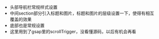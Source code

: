 - 头部导航栏常规样式设置
- 中间section部分引入标题和图片，标题和图片的层级设置一下，使得有相互覆盖的效果
- 底部也是常规设置
- 这里用到了gsap里的scrollTrigger，没看懂源码，以后有机会再看